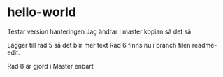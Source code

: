 # hello-world
Testar version hanteringen
Jag ändrar i master kopian så det så 

Lägger till rad 5 så det blir mer text
Rad 6 finns nu i branch filen readme-edit.

Rad 8 är gjord i Master enbart
